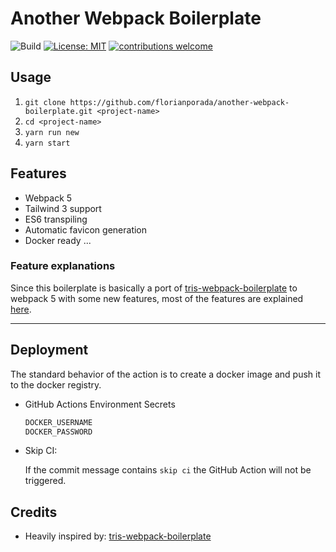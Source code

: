 # Another Webpack Boilerplate

![Build](https://github.com/florianporada/another-webpack-boilerplate/workflows/Build%20And%20Deploy/badge.svg)
[![License: MIT](https://img.shields.io/badge/License-MIT-yellow.svg)](https://opensource.org/licenses/MIT)
[![contributions welcome](https://img.shields.io/badge/contributions-welcome-brightgreen.svg?style=flat)](https://github.com/florianporada/another-webpack-boilerplate/issues)

## Usage

1. `git clone https://github.com/florianporada/another-webpack-boilerplate.git <project-name>`
2. `cd <project-name>`
3. `yarn run new`
4. `yarn start`

## Features

- Webpack 5
- Tailwind 3 support
- ES6 transpiling
- Automatic favicon generation
- Docker ready
  ...

### Feature explanations

Since this boilerplate is basically a port of [tris-webpack-boilerplate](https://github.com/tr1s/tris-webpack-boilerplate) to webpack 5 with some new features, most of the features are explained [here](https://github.com/tr1s/tris-webpack-boilerplate#features-explained).

---

## Deployment

The standard behavior of the action is to create a docker image and push it to the docker registry.

- GitHub Actions Environment Secrets

  ```txt
  DOCKER_USERNAME
  DOCKER_PASSWORD
  ```

- Skip CI:

  If the commit message contains `skip ci` the GitHub Action will not be triggered.

## Credits

- Heavily inspired by: [tris-webpack-boilerplate](https://github.com/tr1s/tris-webpack-boilerplate)
